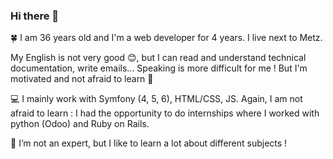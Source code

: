 ### Hi there 👋

<!--
**CecilePf/CecilePf** is a ✨ _special_ ✨ repository because its `README.md` (this file) appears on your GitHub profile.

Here are some ideas to get you started:

- 🔭 I’m currently working on ...
- 🌱 I’m currently learning ...
- 👯 I’m looking to collaborate on ...
- 🤔 I’m looking for help with ...
- 💬 Ask me about ...
- 📫 How to reach me: ...
- 😄 Pronouns: ...
- ⚡ Fun fact: ...
-->

🍀 I am 36 years old and I'm a web developer for 4 years. I live next to Metz.

My English is not very good 😊, but I can read and understand technical documentation, write emails... Speaking is more difficult for me ! But I'm motivated and not afraid to learn 🤙

💻 I mainly work with Symfony (4, 5, 6), HTML/CSS, JS. Again, I am not afraid to learn : I had the opportunity to do internships where I worked with python (Odoo) and Ruby on Rails.

🙌 I’m not an expert, but I like to learn a lot about different subjects !
